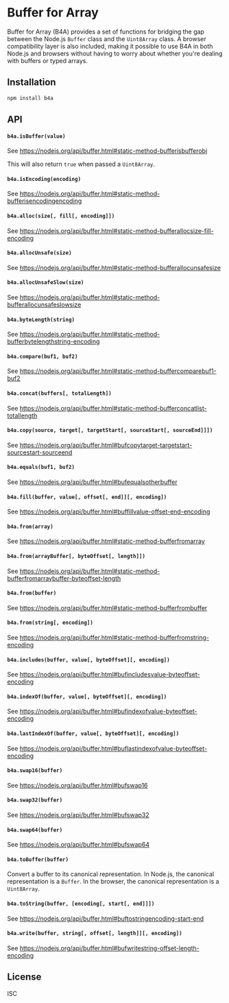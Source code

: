 # Buffer for Array

Buffer for Array (B4A) provides a set of functions for bridging the gap between the Node.js `Buffer` class and the `Uint8Array` class. A browser compatibility layer is also included, making it possible to use B4A in both Node.js and browsers without having to worry about whether you're dealing with buffers or typed arrays.

## Installation

```sh
npm install b4a
```

## API

#### `b4a.isBuffer(value)`

See https://nodejs.org/api/buffer.html#static-method-bufferisbufferobj

This will also return `true` when passed a `Uint8Array`.

#### `b4a.isEncoding(encoding)`

See https://nodejs.org/api/buffer.html#static-method-bufferisencodingencoding

#### `b4a.alloc(size[, fill[, encoding]])`

See https://nodejs.org/api/buffer.html#static-method-bufferallocsize-fill-encoding

#### `b4a.allocUnsafe(size)`

See https://nodejs.org/api/buffer.html#static-method-bufferallocunsafesize

#### `b4a.allocUnsafeSlow(size)`

See https://nodejs.org/api/buffer.html#static-method-bufferallocunsafeslowsize

#### `b4a.byteLength(string)`

See https://nodejs.org/api/buffer.html#static-method-bufferbytelengthstring-encoding

#### `b4a.compare(buf1, buf2)`

See https://nodejs.org/api/buffer.html#static-method-buffercomparebuf1-buf2

#### `b4a.concat(buffers[, totalLength])`

See https://nodejs.org/api/buffer.html#static-method-bufferconcatlist-totallength

#### `b4a.copy(source, target[, targetStart[, sourceStart[, sourceEnd]]])`

See https://nodejs.org/api/buffer.html#bufcopytarget-targetstart-sourcestart-sourceend

#### `b4a.equals(buf1, buf2)`

See https://nodejs.org/api/buffer.html#bufequalsotherbuffer

#### `b4a.fill(buffer, value[, offset[, end]][, encoding])`

See https://nodejs.org/api/buffer.html#buffillvalue-offset-end-encoding

#### `b4a.from(array)`

See https://nodejs.org/api/buffer.html#static-method-bufferfromarray

#### `b4a.from(arrayBuffer[, byteOffset[, length]])`

See https://nodejs.org/api/buffer.html#static-method-bufferfromarraybuffer-byteoffset-length

#### `b4a.from(buffer)`

See https://nodejs.org/api/buffer.html#static-method-bufferfrombuffer

#### `b4a.from(string[, encoding])`

See https://nodejs.org/api/buffer.html#static-method-bufferfromstring-encoding

#### `b4a.includes(buffer, value[, byteOffset][, encoding])`

See https://nodejs.org/api/buffer.html#bufincludesvalue-byteoffset-encoding

#### `b4a.indexOf(buffer, value[, byteOffset][, encoding])`

See https://nodejs.org/api/buffer.html#bufindexofvalue-byteoffset-encoding

#### `b4a.lastIndexOf(buffer, value[, byteOffset][, encoding])`

See https://nodejs.org/api/buffer.html#buflastindexofvalue-byteoffset-encoding

#### `b4a.swap16(buffer)`

See https://nodejs.org/api/buffer.html#bufswap16

#### `b4a.swap32(buffer)`

See https://nodejs.org/api/buffer.html#bufswap32

#### `b4a.swap64(buffer)`

See https://nodejs.org/api/buffer.html#bufswap64

#### `b4a.toBuffer(buffer)`

Convert a buffer to its canonical representation. In Node.js, the canonical representation is a `Buffer`. In the browser, the canonical representation is a `Uint8Array`.

#### `b4a.toString(buffer, [encoding[, start[, end]]])`

See https://nodejs.org/api/buffer.html#buftostringencoding-start-end

#### `b4a.write(buffer, string[, offset[, length]][, encoding])`

See https://nodejs.org/api/buffer.html#bufwritestring-offset-length-encoding

## License

ISC
